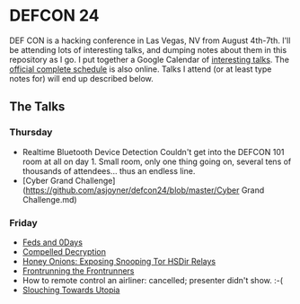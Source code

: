# DEFCON 24

DEF CON is a hacking conference in Las Vegas, NV from August 4th-7th.  I'll be attending lots of interesting talks, and dumping notes about them in this repository as I go.  I put together a Google Calendar of [interesting talks](https://calendar.google.com/calendar/embed?src=joyner.ws_f8gv1f22fi6plfbkgsms4i8470%40group.calendar.google.com&ctz=America/Los_Angeles).  The [official complete schedule](https://www.defcon.org/html/defcon-24/dc-24-schedule.html) is also online.  Talks I attend (or at least type notes for) will end up described below.

## The Talks
### Thursday
* Realtime Bluetooth Device Detection
   Couldn't get into the DEFCON 101 room at all on day 1.  Small room, only one thing going on, several tens of thousands of attendees... thus an endless line.
* [Cyber Grand Challenge](https://github.com/asjoyner/defcon24/blob/master/Cyber Grand Challenge.md)

### Friday
* [Feds and 0Days](https://github.com/asjoyner/defcon24/blob/master/FedsAnd0Days.md)
* [Compelled Decryption](https://github.com/asjoyner/defcon24/blob/master/CompelledDecryption.md)
* [Honey Onions: Exposing Snooping Tor HSDir Relays](https://github.com/asjoyner/defcon24/blob/master/HoneyOnions.md)
* [Frontrunning the Frontrunners](https://github.com/asjoyner/defcon24/blob/master/FrontRunners.md)
* How to remote control an airliner: cancelled; presenter didn't show.  :-(
* [Slouching Towards Utopia](https://github.com/asjoyner/defcon24/blob/master/SlouchingTowardsUtpoia.md)
